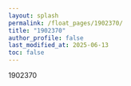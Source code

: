```yaml
---
layout: splash
permalink: /float_pages/1902370/
title: "1902370"
author_profile: false
last_modified_at: 2025-06-13
toc: false
---
```

 
1902370
